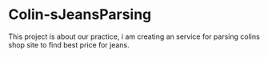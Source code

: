 # Colin-sJeansParsing
This project is about our practice, i am creating an service for parsing colins shop site to find best price for jeans.
